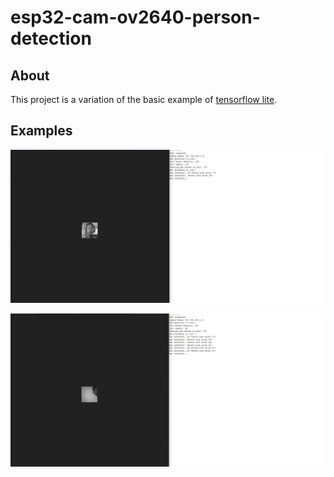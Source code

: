 # esp32-cam-ov2640-person-detection



## About

This project is a variation of the basic example of [tensorflow lite](https://github.com/tensorflow/tflite-micro/tree/main/tensorflow/lite/micro/examples/person_detection).



## Examples

![001](./assets/001.jpg)

![002](./assets/002.jpg)

